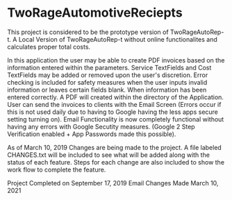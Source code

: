 # TwoRageAutomotiveReciepts

This project is considered to be the prototype version of TwoRageAutoRep-t.
A Local Version of TwoRageAutoRep-t without online functionalites and calculates proper total costs.

In this application the user may be able to create PDF invoices based on the information entered within the parameters.
Service TextFields and Cost TextFields may be added or removed upon the user's discretion. 
Error checking is included for safety measures when the user inputs invalid information or leaves certain fields blank.
When information has been entered correctly. A PDF will created within the directory of the Application.
User can send the invoices to clients with the Email Screen (Errors occur if this is not used daily due to having to Google having the less apps secure setting turning on).
Email Functionality is now completely functional without having any errors with Google Secutity measures. (Google 2 Step Verification enabled + App Passwords made this possible).

As of March 10, 2019 Changes are being made to the project.
A file labeled CHANGES.txt will be included to see what will be added along with the status of each feature.
Steps for each change are also included to show the work flow to complete the feature.

Project Completed on September 17, 2019
Email Changes Made March 10, 2021
